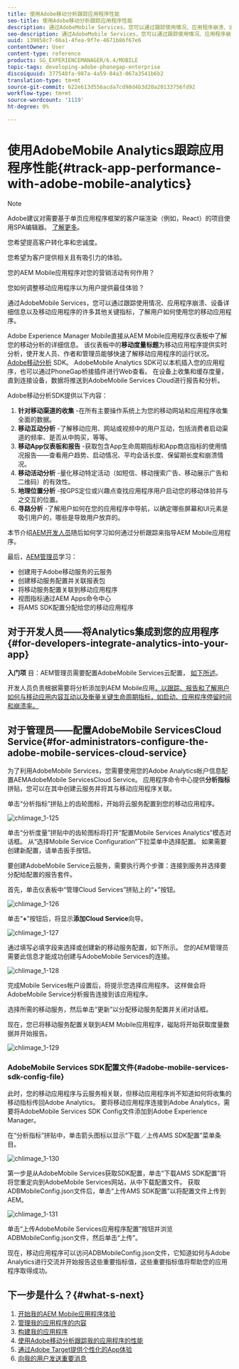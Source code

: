 ```yaml
---
title: 使用Adobe移动分析跟踪应用程序性能
seo-title: 使用Adobe移动分析跟踪应用程序性能
description: 通过AdobeMobile Services，您可以通过跟踪使用情况、应用程序崩溃、设备详细信息以及移动应用程序的许多其他关键指标，了解用户如何使用您的移动应用程序。 可查看本页以了解更多信息。
seo-description: 通过AdobeMobile Services，您可以通过跟踪使用情况、应用程序崩溃、设备详细信息以及移动应用程序的许多其他关键指标，了解用户如何使用您的移动应用程序。 可查看本页以了解更多信息。
uuid: 139858c7-66a1-4fea-9f7e-4671b86f67e6
contentOwner: User
content-type: reference
products: SG_EXPERIENCEMANAGER/6.4/MOBILE
topic-tags: developing-adobe-phonegap-enterprise
discoiquuid: 377548fa-987a-4a59-84a3-067a3541b6b2
translation-type: tm+mt
source-git-commit: 622e613d556acda7cd98d4b3d20a20133756fd92
workflow-type: tm+mt
source-wordcount: '1119'
ht-degree: 0%

---
```



# 使用AdobeMobile Analytics跟踪应用程序性能{#track-app-performance-with-adobe-mobile-analytics}

>[!NOTE]
>
>Adobe建议对需要基于单页应用程序框架的客户端渲染（例如，React）的项目使用SPA编辑器。 [了解更多](/help/sites-developing/spa-overview.md)。

您希望提高客户转化率和忠诚度。

您希望为客户提供相关且有吸引力的体验。

您的AEM Mobile应用程序对您的营销活动有何作用？

您如何调整移动应用程序以为用户提供最佳体验？

通过AdobeMobile Services，您可以通过跟踪使用情况、应用程序崩溃、设备详细信息以及移动应用程序的许多其他关键指标，了解用户如何使用您的移动应用程序。

Adobe Experience Manager Mobile直接从AEM Mobile应用程序仪表板中了解您的移动分析的详细信息。 该仪表板中的&#x200B;**移动度量标题**&#x200B;为移动应用程序提供实时分析，使开发人员、作者和管理员能够快速了解移动应用程序的运行状况。 [Adobe移动分析](https://www.adobe.com/ca/solutions/digital-analytics/mobile-web-apps-analytics.html) SDK。 AdobeMobile Analytics SDK可以本机插入您的应用程序，也可以通过PhoneGap桥接插件进行Web查看。 在设备上收集和缓存度量，直到连接设备，数据将推送到AdobeMobile Services Cloud进行报告和分析。

Adobe移动分析SDK提供以下内容：

1. **针对移动渠道的收集** -在所有主要操作系统上为您的移动网站和应用程序收集全面的数据。
1. **移动互动分析** -了解移动应用、网站或视频中的用户互动，包括消费者启动渠道的频率、是否从中购买，等等。
1. **移动App仪表板和报告** -获取包含App生命周期指标和App商店指标的使用情况报告——查看用户趋势、启动情况、平均会话长度、保留期长度和崩溃情况。
1. **移动活动分析** -量化移动特定活动（如短信、移动搜索广告、移动展示广告和二维码）的有效性。
1. **地理位置分析** -按GPS定位或兴趣点查找应用程序用户启动您的移动体验并与之交互的位置。
1. **寻路分析** -了解用户如何在您的应用程序中导航，以确定哪些屏幕和UI元素是吸引用户的，哪些是导致用户放弃的。

本节介绍[AEM开发人员](#developers)随后如何学习如何通过分析跟踪来指导AEM Mobile应用程序。

最后，[AEM管理员](#administrators)学习：

* 创建用于Adobe移动服务的云服务
* 创建移动服务配置并关联报表包
* 将移动服务配置关联到移动应用程序
* 视图指标通过AEM Apps命令中心
* 将AMS SDK配置分配给您的移动应用程序

## 对于开发人员——将Analytics集成到您的应用程序{#for-developers-integrate-analytics-into-your-app}

**入门项** 目：AEM管理员需要配置AdobeMobile Services云配置， [如下所述](#amscloudserviceconfig)。

开发人员负责根据需要将分析添加到AEM Mobile应用[，以跟踪、报告和了解用户如何与移动应用内容互动以及衡量关键生命周期指标，如启动、应用程序停留时间和崩溃率。](/help/mobile/phonegap-add-analytics-to-apps.md)

## 对于管理员——配置AdobeMobile ServicesCloud Service{#for-administrators-configure-the-adobe-mobile-services-cloud-service}

为了利用AdobeMobile Services，您需要使用您的Adobe Analytics帐户信息配置AEMAdobeMobile ServicesCloud Service。 应用程序命令中心提供&#x200B;**分析指标**&#x200B;拼贴，您可以在其中创建云服务并将其与移动应用程序关联。

单击“分析指标”拼贴上的齿轮图标，开始将云服务配置到您的移动应用程序。

![chlimage_1-125](assets/chlimage_1-125.png)

单击“分析度量”拼贴中的齿轮图标将打开“配置Mobile Services Analytics”模态对话框。 从“选择Mobile Service Configuration”下拉菜单中选择配置。 如果需要创建新配置，请单击扳手按钮。

要创建AdobeMobile Service云服务，需要执行两个步骤：连接到服务并选择要分配给配置的报告套件。

首先，单击仪表板中“管理Cloud Services”拼贴上的“+”按钮。

![chlimage_1-126](assets/chlimage_1-126.png)

单击“**+**”按钮后，将显示&#x200B;**添加Cloud Service**&#x200B;向导。

![chlimage_1-127](assets/chlimage_1-127.png)

通过填写必填字段来选择或创建新的移动服务配置，如下所示。 您的AEM管理员需要此信息才能成功创建与AdobeMobile Services的连接。

![chlimage_1-128](assets/chlimage_1-128.png)

完成Mobile Services帐户设置后，将提示您选择应用程序。 这样做会将AdobeMobile Service分析报告连接到该应用程序。

选择所需的移动服务，然后单击“更新”以分配移动服务配置并关闭对话框。

现在，您已将移动服务配置关联到AEM Mobile应用程序，磁贴将开始获取度量数据并开始报告。

![chlimage_1-129](assets/chlimage_1-129.png)

### AdobeMobile Services SDK配置文件{#adobe-mobile-services-sdk-config-file}

此时，您的移动应用程序与云服务相关联，但移动应用程序尚不知道如何将收集的移动指标传回Adobe Analytics。 要将移动应用程序连接到Adobe Analytics，需要将AdobeMobile Services SDK Config文件添加到Adobe Experience Manager。

在“分析指标”拼贴中，单击箭头图标以显示“下载／上传AMS SDK配置”菜单条目。

![chlimage_1-130](assets/chlimage_1-130.png)

第一步是从AdobeMobile Services获取SDK配置，单击“下载AMS SDK配置”将将您重定向到AdobeMobile Services网站，从中下载配置文件。 获取ADBMobileConfig.json文件后，单击“上传AMS SDK配置”以将配置文件上传到AEM。

![chlimage_1-131](assets/chlimage_1-131.png)

单击“上传AdobeMobile Services应用程序配置”按钮并浏览ADBMobileConfig.json文件，然后单击“上传”。

现在，移动应用程序可以访问ADBMobileConfig.json文件，它知道如何与Adobe Analytics进行交流并开始报告这些重要指标值，这些重要指标值将帮助您的应用程序取得成功。

## 下一步是什么？{#what-s-next}

1. [开始我的AEM Mobile应用程序体验](/help/mobile/starting-aem-phonegap-app.md)
1. [管理我的应用程序的内容](/help/mobile/phonegap-manage-app-content.md)
1. [构建我的应用程序](/help/mobile/building-app-mobile-phonegap.md)
1. [使用Adobe移动分析跟踪我的应用程序的性能](/help/mobile/phonegap-intro-to-app-analytics.md)
1. [通过Adobe Target提供个性化的App体验](/help/mobile/phonegap-aem-mobile-content-personalization.md)
1. [向我的用户发送重要消息](/help/mobile/phonegap-push-notifications.md)